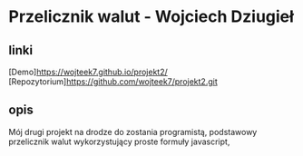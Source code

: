 # Przelicznik walut - Wojciech Dziugieł

## linki 
[Demo]https://wojteek7.github.io/projekt2/
[Repozytorium]https://github.com/wojteek7/projekt2.git

## opis
Mój drugi projekt na drodze do zostania programistą, podstawowy przelicznik walut wykorzystujący proste formuły javascript,

